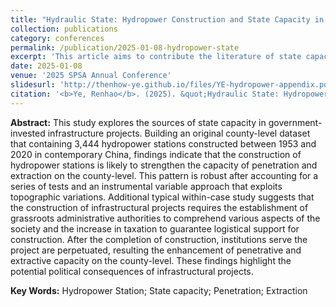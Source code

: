 ```yaml
---
title: "Hydraulic State: Hydropower Construction and State Capacity in Contemporary China"
collection: publications
category: conferences
permalink: /publication/2025-01-08-hydropower-state
excerpt: 'This article aims to contribute the literature of state capacity with an analysis on contemporary Chinese hydropower station construction, employing an instrumental variable (IV) approach with a within-case study.'
date: 2025-01-08
venue: '2025 SPSA Annual Conference'
slidesurl: 'http://thenhow-ye.github.io/files/YE-hydropower-appendix.pdf'
citation: '<b>Ye, Renhao</b>. (2025). &quot;Hydraulic State: Hydropower Construction and State Capacity in Contemporary China.&quot; <i>2025 SPSA Annual Meeting, San Juan</i>.'
---
```


**Abstract:** This study explores the sources of state capacity in government-invested infrastructure projects. Building an original county-level dataset that containing 3,444 hydropower stations constructed between 1953 and 2020 in contemporary China, findings indicate that the construction of hydropower stations is likely to strengthen the capacity of penetration and extraction on the county-level. This pattern is robust after accounting for a series of tests and an instrumental variable approach that exploits topographic variations. Additional typical within-case study suggests that the construction of infrastructural projects requires the establishment of grassroots administrative authorities to comprehend various aspects of the society and the increase in taxation to guarantee logistical support for construction. After the completion of construction, institutions serve the project are perpetuated, resulting the enhancement of penetrative and extractive capacity on the county-level. These findings highlight the potential political consequences of infrastructural projects.

**Key Words:** Hydropower Station; State capacity; Penetration; Extraction
